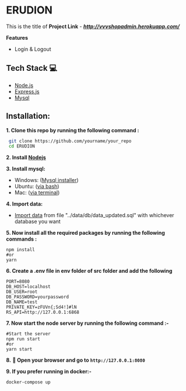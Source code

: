 # ERUDION
This is the title of 
**Project Link** - ***http://vvvshopadmin.herokuapp.com/***

**Features**

- Login & Logout



## Tech Stack 💻

- [Node.js](https://nodejs.org/en/)
- [Express.js](https://expressjs.com/)
- [Mysql](https://www.mysql.com/)


## Installation:

**1. Clone this repo by running the following command :**

```bash
 git clone https://github.com/yourname/your_repo
 cd ERUDION
```

**2. Install [Nodejs](https://nodejs.org/en/)**

**3. Install mysql:**

- Windows: ([Mysql installer](https://dev.mysql.com/downloads/installer/))
- Ubuntu: ([via bash](https://www.digitalocean.com/community/tutorials/how-to-install-mysql-on-ubuntu-20-04))
- Mac: ([via terminal](https://flaviocopes.com/mysql-how-to-install/))

**4. Import data:**

- [Import data](https://www.youtube.com/watch?v=uyP46E0UA9I) from file "../data/db/data_updated.sql" with whichever database you want


**5. Now install all the required packages by running the following commands :**

```
npm install
#or
yarn
```

**6. Create a .env file in env folder of src folder and add the following**

```
PORT=8080
DB_HOST=localhost
DB_USER=root
DB_PASSWORD=yourpassword
DB_NAME=test
PRIVATE_KEY=zFUVn{;Sd4!]#lN
RS_API=http://127.0.0.1:6868

```


**7. Now start the node server by running the following command :-**

```
#Start the server
npm run start
#or
yarn start
```

**8.** **🎉 Open your browser and go to `http://127.0.0.1:8080`**

**9. If you prefer running in docker:-**
```
docker-compose up
```
